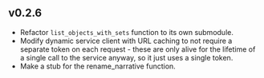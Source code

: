 ## v0.2.6
* Refactor `list_objects_with_sets` function to its own submodule.
* Modify dynamic service client with URL caching to not require a separate token on each request - these are only alive for the lifetime of a single call to the service anyway, so it just uses a single token.
* Make a stub for the rename_narrative function.

